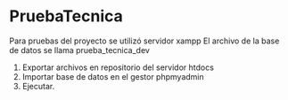 # PruebaTecnica
Para pruebas del proyecto se utilizó servidor xampp
El archivo de la base de datos se llama prueba_tecnica_dev
1. Exportar archivos en repositorio del servidor htdocs
2. Importar base de datos en el gestor phpmyadmin
3. Ejecutar.
